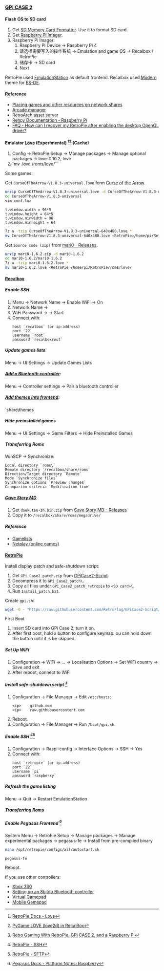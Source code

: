 ### [GPi CASE 2](https://retroflag.com/gpi_case_2.html)

#### Flash OS to SD card

1. Get [SD Memory Card Formatter](https://www.sdcard.org/downloads/formatter/). Use it to format SD card.
2. Get [Raspberry Pi Imager](https://www.raspberrypi.com/software/).
3. Raspberry Pi Imager:
	1. Raspberry Pi Device → Raspberry Pi 4
	2. 请选择需要写入的操作系统 → Emulation and game OS → Recalbox / RetroPie
	3. 储存卡 → SD card
	4. Next

RetroPie used [EmulationStation](https://gitlab.com/es-de/emulationstation-de) as default frontend. Recalbox used [Modern](https://gitlab.com/es-de/themes/modern-es-de) theme for [ES-DE](https://gitlab.com/es-de/emulationstation-de).

#### Reference

- [Placing games and other resources on network shares](https://gitlab.com/es-de/emulationstation-de/-/blob/master/USERGUIDE.md#placing-games-and-other-resources-on-network-shares)
- [Arcade manager](https://github.com/cosmo0/arcade-manager)
- [RetroArch asset server](https://github.com/NickHeap2/retroarch-asset-server)
- [Renpy Documentation - Raspberry Pi](https://www.renpy.org/doc/html/raspi.html)
- [FAQ - How can I recover my RetroPie after enabling the desktop OpenGL driver?](https://retropie.org.uk/docs/FAQ/#how-can-i-recover-my-retropie-after-enabling-the-desktop-opengl-driver)

#### Emulator [Löve](https://love2d.org/) (Experimental) [^1][^2] (Cache)

1. Config → RetroPie Setup → Manage packages → Manage optional packages → love-0.10.2, love
2. `mv <game>.love <path>/roms/love/``

Some games:

Get `CurseOfTheArrow-V1.8.3-universal.love` form [Curse of the Arrow](https://egordorichev.itch.io/curse-of-the-arrow).

```sh
unzip CurseOfTheArrow-V1.8.3-universal.love -d CurseOfTheArrow-V1.8.3-universal
cd CurseOfTheArrow-V1.8.3-universal
vim conf.lua
```

```
t.window.width = 96*5
t.window.height = 64*5
t.window.minwidth = 96
t.window.minheight = 64
```

```sh
7z a -tzip CurseOfTheArrow-V1.8.3-universal-640x480.love *
mv CurseOfTheArrow-V1.8.3-universal-640x480.love <RetroPie>/home/pi/RetroPie/roms/love/
```

Get `Source code (zip)` from [mari0 - Releases](https://github.com/Stabyourself/mari0/releases).

```sh
unzip mari0-1.6.2.zip -d mari0-1.6.2
cd mari0-1.6.2/mari0-1.6.2
7z a -tzip mari0-1.6.2.love *
mv mari0-1.6.2.love <RetroPie>/home/pi/RetroPie/roms/love/
```

#### [Recalbox](https://www.recalbox.com/)

##### Enable SSH

1. Menu → Network Name → Enable WiFi → On
2. Network Name → <SSID>
3. WiFi Password → <Password> → Start
4. Connect with:
	```
	host `recalbox` (or ip-address)
	port `22`
	username `root`
	password `recalboxroot`
	```

#####  Update games lists

Menu → UI Settings → Update Games Lists

##### [Add a Bluetooth controller](https://wiki.recalbox.com/en/basic-usage/first-use-and-configuration):

Menu → Controller settings → Pair a bluetooth controller

##### [Add themes into frontend](https://wiki.recalbox.com/en/tutorials/frontend-customization/add-themes-into-emulationstation):

`share\themes

##### Hide preinstalled games

Menu → UI Settings → Game Filters → Hide Preinstalled Games

##### Transferring Roms

WinSCP → Synchronize:

```
Local directory `roms\`
Remote directory `/recalbox/share/roms`
Direction/Target directory `Remote`
Mode `Synchronize files`
Synchronize options `Preview changes`
Caomparion criteria `Modification time`
```

##### [Cave Story MD](https://github.com/andwn/cave-story-md)

1. Get `doukutsu-zh.bin.zip` from [Cave Story MD - Releases](https://github.com/andwn/cave-story-md/releases)
2. Copy it to `/recalbox/share/roms/megadrive/`

##### Reference

- [Gamelists](https://github.com/recalbox/recalbox-emulationstation/blob/master/GAMELISTS.md)
- [Netplay (online games)](https://wiki.recalbox.com/en/basic-usage/features/netplay-online-games)

#### [RetroPie](https://retropie.org.uk/)

Install display patch and safe-shutdown script:

1. Get `GPi_Case2_patch.zip` from [GPiCase2-Script](https://github.com/RetroFlag/GPiCase2-Script).
2. Decompress it to `GPi_Case2_patch\`.
3. Copy all files under `GPi_Case2_patch_retropie` to `<SD card>\`.
4. Run `Install_patch.bat`.

Create `gpi.sh`:

```sh
wget -O - "https://raw.githubusercontent.com/RetroFlag/GPiCase2-Script/main/retropie_install_gpi2.sh" | sudo bash
```

First Boot

1. Insert SD card into GPi Case 2, turn it on.
2. After first boot, hold a button to configure keymap. ou can hold down the button until it is be skipped.

##### Set Up WiFi

1. Configuration → WiFi → ... → Localisation Options → Set WiFi country → Save and exit
2. After reboot, connect to WiFi

##### Install safe-shutdown script [^3]

1. Configuration → File Manager → Edit `/etc/hosts`:
	```
	<ip>	github.com
	<ip>	raw.githubusercontent.com
	```
2. Reboot.
3. Configuration → File Manager → Run `/boot/gpi.sh`.

##### Enable SSH [^4][^5]

1. Configuration → Raspi-config → Interface Options → SSH → Yes
2. Connect with:
	```
	host `retropie` (or ip-address)
	port `22`
	username `pi`
	password `raspberry`
	```

##### Refresh the game listing

Menu → Quit → Restart EmulationStation

##### [Transferring Roms](https://retropie.org.uk/docs/Transferring-Roms/)

##### Enable Pegasus Frontend [^6]

System Menu → RetroPie Setup → Manage packages → Manage experimental packages → pegasus-fe → Install from pre-compiled binary

```sh
nano /opt/retropie/configs/all/autostart.sh
```

```sh
pegasus-fe
```

Reboot.

If you use other controllers:

- [Xbox 360](https://retropie.org.uk/docs/Xbox-360-Controller/)
- [Setting up an 8bitdo Bluetooth controller](https://retropie.org.uk/docs/8Bitdo-Controller/)
- [Virtual Gamepad](https://retropie.org.uk/docs/Virtual-Gamepad/)
- [Mobile Gamepad](https://github.com/sbidolach/mobile-gamepad)

[^1]: [RetroPie Docs - Love](https://retropie.org.uk/docs/Love/)
[^2]: [PyGame LÖVE (love2d) in RecalBox](https://forum.recalbox.com/topic/19222/pygame-l%C3%B6ve-love2d-in-recalbox)
[^3]: [Retro Gaming With RetroPie, GPi CASE 2, and a Raspberry Pi](https://navendu.me/posts/retropie-gpi-case-2-setup/)
[^4]: [RetroPie - SSH](https://retropie.org.uk/docs/SSH/)
[^5]: [RetroPie - SFTP](https://retropie.org.uk/docs/Transferring-Roms/#sftp)
[^6]: [Pegasus Docs - Platform Notes: Raspberry](https://pegasus-frontend.org/docs/user-guide/platform-raspberry/#retropie)